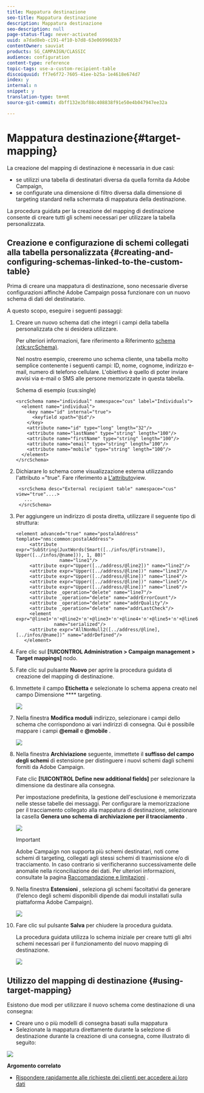 ```yaml
---
title: Mappatura destinazione
seo-title: Mappatura destinazione
description: Mappatura destinazione
seo-description: null
page-status-flag: never-activated
uuid: a7dad8eb-c191-4f10-b7d8-63e0699603b7
contentOwner: sauviat
products: SG_CAMPAIGN/CLASSIC
audience: configuration
content-type: reference
topic-tags: use-a-custom-recipient-table
discoiquuid: ff7e6f72-7605-41ee-b25a-1e4618e674d7
index: y
internal: n
snippet: y
translation-type: tm+mt
source-git-commit: dbff132e3bf88c408838f91e50e4b047947ee32a

---
```



# Mappatura destinazione{#target-mapping}

La creazione del mapping di destinazione è necessaria in due casi:

* se utilizzi una tabella di destinatari diversa da quella fornita da Adobe Campaign,
* se configurate una dimensione di filtro diversa dalla dimensione di targeting standard nella schermata di mappatura della destinazione.

La procedura guidata per la creazione del mapping di destinazione consente di creare tutti gli schemi necessari per utilizzare la tabella personalizzata.

## Creazione e configurazione di schemi collegati alla tabella personalizzata {#creating-and-configuring-schemas-linked-to-the-custom-table}

Prima di creare una mappatura di destinazione, sono necessarie diverse configurazioni affinché Adobe Campaign possa funzionare con un nuovo schema di dati del destinatario.

A questo scopo, eseguire i seguenti passaggi:

1. Creare un nuovo schema dati che integri i campi della tabella personalizzata che si desidera utilizzare.

   Per ulteriori informazioni, fare riferimento a Riferimento [schema (xtk:srcSchema)](../../configuration/using/about-schema-reference.md).

   Nel nostro esempio, creeremo uno schema cliente, una tabella molto semplice contenente i seguenti campi: ID, nome, cognome, indirizzo e-mail, numero di telefono cellulare. L&#39;obiettivo è quello di poter inviare avvisi via e-mail o SMS alle persone memorizzate in questa tabella.

   Schema di esempio (cus:single)

   ```
   <srcSchema name="individual" namespace="cus" label="Individuals">
     <element name="individual">
       <key name="id" internal="true">
         <keyfield xpath="@id"/>
       </key>
       <attribute name="id" type="long" length="32"/>
       <attribute name="lastName" type="string" length="100"/>
       <attribute name="firstName" type="string" length="100"/>
       <attribute name="email" type="string" length="100"/>
       <attribute name="mobile" type="string" length="100"/>
     </element>
   </srcSchema>
   ```

1. Dichiarare lo schema come visualizzazione esterna utilizzando l&#39;attributo =&quot;true&quot;. Fare riferimento a [L&#39;attributo](../../configuration/using/schema-characteristics.md#the-view-attribute)view.

   ```
    <srcSchema desc="External recipient table" namespace="cus" view="true"....>
      ...
    </srcSchema>
   ```

1. Per aggiungere un indirizzo di posta diretta, utilizzare il seguente tipo di struttura:

   ```
   <element advanced="true" name="postalAddress" template="nms:common:postalAddress">
        <attribute expr="SubString(JuxtWords(Smart([../infos/@firstname]), Upper([../infos/@name])), 1, 80)"
                   name="line1"/>
        <attribute expr="Upper([../address/@line2])" name="line2"/>
        <attribute expr="Upper([../address/@line])" name="line3"/>
        <attribute expr="Upper([../address/@line])" name="line4"/>
        <attribute expr="Upper([../address/@line])" name="line5"/>
        <attribute expr="Upper([../address/@line])" name="line6"/>
        <attribute _operation="delete" name="line7"/>
        <attribute _operation="delete" name="addrErrorCount"/>
        <attribute _operation="delete" name="addrQuality"/>
        <attribute _operation="delete" name="addrLastCheck"/>
        <element expr="@line1+'n'+@line2+'n'+@line3+'n'+@line4+'n'+@line5+'n'+@line6"
                 name="serialized"/>
        <attribute expr="AllNonNull2([../address/@line], [../infos/@name])" name="addrDefined"/>
      </element>
   ```

1. Fare clic sul **[!UICONTROL Administration > Campaign management > Target mappings]** nodo.
1. Fate clic sul pulsante **Nuovo** per aprire la procedura guidata di creazione del mapping di destinazione.
1. Immettete il campo **Etichetta** e selezionate lo schema appena creato nel campo Dimensione **** targeting.

   ![](assets/mapping_diffusion_wizard_1.png)

1. Nella finestra **Modifica moduli** indirizzo, selezionare i campi dello schema che corrispondono ai vari indirizzi di consegna. Qui è possibile mappare i campi **@email** e **@mobile** .

   ![](assets/mapping_diffusion_wizard_2.png)

1. Nella finestra **Archiviazione** seguente, immettete il **suffisso del campo degli schemi** di estensione per distinguere i nuovi schemi dagli schemi forniti da Adobe Campaign.

   Fate clic **[!UICONTROL Define new additional fields]** per selezionare la dimensione da destinare alla consegna.

   Per impostazione predefinita, la gestione dell&#39;esclusione è memorizzata nelle stesse tabelle dei messaggi. Per configurare la memorizzazione per il tracciamento collegato alla mappatura di destinazione, selezionare la casella **Genera uno schema di archiviazione per il tracciamento** .

   ![](assets/mapping_diffusion_wizard_3.png)

   >[!IMPORTANT]
   >
   >Adobe Campaign non supporta più schemi destinatari, noti come schemi di targeting, collegati agli stessi schemi di trasmissione e/o di tracciamento. In caso contrario si verificheranno successivamente delle anomalie nella riconciliazione dei dati. Per ulteriori informazioni, consultate la pagina [Raccomandazione e limitazioni](../../configuration/using/about-custom-recipient-table.md) .

1. Nella finestra **Estensioni** , seleziona gli schemi facoltativi da generare (l&#39;elenco degli schemi disponibili dipende dai moduli installati sulla piattaforma Adobe Campaign).

   ![](assets/mapping_diffusion_wizard_4.png)

1. Fare clic sul pulsante **Salva** per chiudere la procedura guidata.

   La procedura guidata utilizza lo schema iniziale per creare tutti gli altri schemi necessari per il funzionamento del nuovo mapping di destinazione.

   ![](assets/mapping_schema_list.png)

## Utilizzo del mapping di destinazione {#using-target-mapping}

Esistono due modi per utilizzare il nuovo schema come destinazione di una consegna:

* Creare uno o più modelli di consegna basati sulla mappatura
* Selezionate la mappatura direttamente durante la selezione di destinazione durante la creazione di una consegna, come illustrato di seguito:

![](assets/mapping_selection_ciblage.png)

**Argomento correlato**

* [Rispondere rapidamente alle richieste dei clienti per accedere ai loro dati](https://helpx.adobe.com/campaign/kb/simplifying-campaign-management-acc.html#Quicklyrespondtocustomerrequeststoaccesstheirdata)